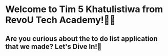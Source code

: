 # Welcome to Tim 5 Khatulistiwa from RevoU Tech Academy!🙌😊

## Are you curious about the to do list application that we made? Let's Dive In!🥳
